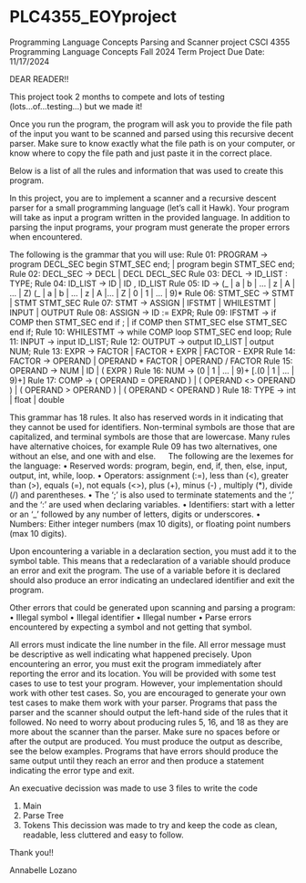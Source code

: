 # PLC4355_EOYproject
Programming Language Concepts Parsing and Scanner project
CSCI 4355 Programming Language Concepts
Fall 2024
Term Project
Due Date: 11/17/2024

DEAR READER!! 

This project took 2 months to compete and lots of testing (lots...of...testing...) but we made it!

Once you run the program, the program will ask you to provide the file path of the input you want to be scanned and parsed using this recursive decent parser. Make sure to know exactly what the file path is on your computer, or know where to copy the file path and just paste it in the correct place. 

Below is a list of all the rules and information that was used to create this program.

In this project, you are to implement a scanner and a recursive descent parser for a small programming language (let’s call it Hawk). Your program will take as input a program written in the provided language. In addition to parsing the input programs, your program must generate the proper errors when encountered.

The following is the grammar that you will use:
Rule 01: PROGRAM -> program DECL_SEC begin STMT_SEC end; | program begin STMT_SEC end;
Rule 02: DECL_SEC -> DECL | DECL DECL_SEC
Rule 03: DECL -> ID_LIST : TYPE;
Rule 04: ID_LIST -> ID | ID , ID_LIST
Rule 05: ID -> (_ | a | b | … | z | A | … | Z) (_ | a | b | … | z | A |… | Z | 0 | 1 | … | 9)*
Rule 06: STMT_SEC -> STMT | STMT STMT_SEC
Rule 07: STMT -> ASSIGN | IFSTMT | WHILESTMT | INPUT | OUTPUT
Rule 08: ASSIGN -> ID := EXPR;
Rule 09: IFSTMT -> if COMP then STMT_SEC end if ; | if COMP then STMT_SEC else STMT_SEC end if;
Rule 10: WHILESTMT -> while COMP loop STMT_SEC end loop;
Rule 11: INPUT -> input ID_LIST;
Rule 12: OUTPUT -> output ID_LIST | output NUM;
Rule 13: EXPR -> FACTOR | FACTOR + EXPR | FACTOR - EXPR
Rule 14: FACTOR -> OPERAND | OPERAND * FACTOR | OPERAND / FACTOR
Rule 15: OPERAND -> NUM | ID | ( EXPR )
Rule 16: NUM -> (0 | 1 | ... | 9)+ [.(0 | 1 | … | 9)+]
Rule 17: COMP -> ( OPERAND = OPERAND ) | ( OPERAND <> OPERAND ) | ( OPERAND > OPERAND ) | ( OPERAND < OPERAND )
Rule 18: TYPE -> int | float | double

This grammar has 18 rules. It also has reserved words in it indicating that they cannot be used for identifiers. Non-terminal symbols are those that are capitalized, and terminal symbols are those that are lowercase. Many rules have alternative choices, for example Rule 09 has two alternatives, one without an else, and one with and else.
 
The following are the lexemes for the language:
• Reserved words: program, begin, end, if, then, else, input, output, int, while, loop.
• Operators: assignment (:=), less than (<), greater than (>), equals (=), not equals (<>), plus (+), minus (-) , multiply (*), divide (/) and parentheses.
• The ‘;’ is also used to terminate statements and the ‘,’ and the ‘:’ are used when declaring variables.
• Identifiers: start with a letter or an ‘_’ followed by any number of letters, digits or underscores.
• Numbers: Either integer numbers (max 10 digits), or floating point numbers (max 10 digits).

Upon encountering a variable in a declaration section, you must add it to the symbol table. This means that a redeclaration of a variable should produce an error and exit the program. The use of a variable before it is declared should also produce an error indicating an undeclared identifier and exit the program.

Other errors that could be generated upon scanning and parsing a program:
• Illegal symbol
• Illegal identifier
• Illegal number
• Parse errors encountered by expecting a symbol and not getting that symbol.

All errors must indicate the line number in the file. All error message must be descriptive as well indicating what happened precisely. Upon encountering an error, you must exit the program immediately after reporting the error and its location. You will be provided with some test cases to use to test your program. However, your implementation should work with other test cases. So, you are encouraged to generate your own test cases to make them work with your parser. Programs that pass the parser and the scanner should output the left-hand side of the rules that it followed. No need to worry about producing rules 5, 16, and 18 as they are more about the scanner than the parser. Make sure no spaces before or after the output are produced. You must produce the output as describe, see the below examples. Programs that have errors should produce the same output until they reach an error and then produce a statement indicating the error type and exit.

An execuative decission was made to use 3 files to write the code
  1. Main
  2. Parse Tree
  3. Tokens
This decission was made to try and keep the code as clean, readable, less cluttered and easy to follow.

Thank you!!

Annabelle Lozano
